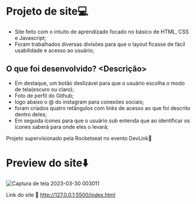 # Projeto de site💻
- Site feito com o intuito de aprendizado focado no básico de HTML, CSS e Javascript;
- Foram trabalhados diversas divisões para que o layout ficasse de fácil usabilidade e acesso ao usuário;

## O que foi desenvolvido? <Descrição>
- Em destaque,  um botão deslizável para que o usuário escolha o modo de tela(escuro ou claro);
- Foto de perfil do  Github;
- logo abaixo o @ do instagram para conexões sociais;
- foram criados quatro retângulos com links de acesso ao que foi descrito dentro deles;
- Em seguida ícones para que o usuário sub entenda  que ao identificar os ícones saberá para onde eles o levará;

Projeto supervisionado pela Rocketseat no evento DevLink🚀

# Preview do site⬇️


![Captura de tela 2023-03-30 003011](https://user-images.githubusercontent.com/104526081/228721536-f1207e42-2416-499c-93d2-85b6396c6657.png)

Link do site 📎 http://127.0.0.1:5500/index.html

